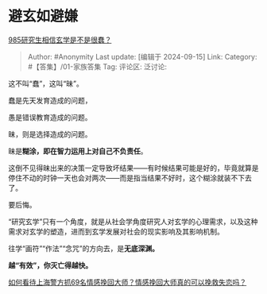# 避玄如避嫌
[985研究生相信玄学是不是很蠢？](https://www.zhihu.com/question/664779683/answer/3625864061)

> Author: #Anonymity
> Last update: [编辑于 2024-09-15]
> Link:
> Category: #【答集】/01-家族答集 
> Tag: 
> 评论区:
> 泛讨论:

这不叫“蠢”，这叫“昧”。

蠢是先天发育造成的问题，

愚是错误教育造成的问题。

昧，则是选择造成的问题。

昧是**糊涂，**即**在智力运用上对自己不负责任**。

这倒不见得昧出来的决策一定导致坏结果——有时候结果可能是好的，毕竟就算是停住不动的时钟一天也会对两次——而是指当结果不好时，这个糊涂就装不下去了。

要后悔。

“研究玄学”只有一个角度，就是从社会学角度研究人对玄学的心理需求，以及这种需求对玄学的塑造，进而到玄学发展对社会的现实影响及其影响机制。

往学“画符”“作法”“念咒”的方向去，是**无底深渊。**

**越“有效”，你灭亡得越快。**

[如何看待上海警方抓69名情感挽回大师？情感挽回大师真的可以挽救失恋吗？](https://www.zhihu.com/question/470420822/answer/1983575141?utm_psn=1818551531148021763)